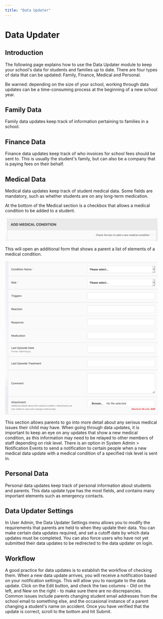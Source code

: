 ```yaml
---
title: "Data Updater"
---
```

# Data Updater

## Introduction

The following page explains how to use the Data Updater module to keep your school's data for students and families up to date. There are four types of data that can be updated: Family, Finance, Medical and Personal.

Be warned: depending on the size of your school, working through data updates can be a time-consuming process at the beginning of a new school year.

## Family Data

Family data updates keep track of information pertaining to families in a school.

## Finance Data

Finance data updates keep track of who invoices for school fees should be sent to. This is usually the student's family, but can also be a company that is paying fees on their behalf.

## Medical Data

Medical data updates keep track of student medical data. Some fields are mandatory, such as whether students are on any long-term medication.

At the bottom of the Medical section is a checkbox that allows a medical condition to be added to a student.

![Medical Checkbox](</img/medical-checkbox.png>)

This will open an additional form that shows a parent a list of elements of a medical condition.

![Medical Conditions](</img/medical-conditions.png>)

This section allows parents to go into more detail about any serious medical issues their child may have. When going through data updates, it is important to keep an eye on any updates that show a new medical condition, as this information may need to be relayed to other members of staff depending on risk level. There is an option in System Admin > Notification Events to send a notification to certain people when a new medical data update with a medical condition of a specified risk level is sent in.

## Personal Data

Personal data updates keep track of personal information about students and parents. This data update type has the most fields, and contains many important elements such as emergency contacts.

## Data Updater Settings

In User Admin, the Data Updater Settings menu allows you to modify the requirements that parents are held to when they update their data. You can make certain data updates required, and set a cutoff date by which data updates must be completed. You can also force users who have not yet submitted their data updates to be redirected to the data updater on login.

## Workflow

A good practice for data updates is to establish the workflow of checking them. When a new data update arrives, you will receive a notification based on your notification settings. This will allow you to navigate to the data update. Click on the Edit button, and check the two columns - Old on the left, and New on the right - to make sure there are no discrepancies. Common issues include parents changing student email addresses from the school email to something else, and the occasional instance of a parent changing a student's name on accident. Once you have verified that the update is correct, scroll to the bottom and hit Submit.
